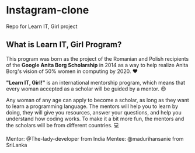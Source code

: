# Instagram-clone

Repo for Learn IT, Girl project

## What is Learn IT, Girl Program? 

This program was born as the project of the Romanian and Polish recipients of the **Google Anita Borg Scholarship** in 2014 as a way to help realize Anita Borg's vision of 50% women in computing by 2020. ❤️️

**"Learn IT, Girl!"** is an international mentorship program, which means that every woman accepted as a scholar will be guided by a mentor. 😍

Any woman of any age can apply to become a scholar, as long as they want to learn a programming language. The mentors will help you to learn by doing, they will give you resources, answer your questions, and help you understand how coding works. To make it a bit more fun, the mentors and the scholars will be from different countries. 💻

Mentor: @The-lady-developer from India
Mentee: @madurihansanie from SriLanka
